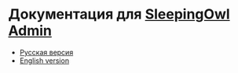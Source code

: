 # Документация для [SleepingOwl Admin](https://github.com/LaravelRUS/SleepingOwlAdmin)

* [Русская версия](ru/README.md)  
* [English version](en/README.md)
